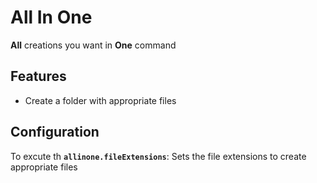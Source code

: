 # All In One

**All** creations you want in **One** command

## Features

- Create a folder with appropriate files 

## Configuration
To excute th
**`allinone.fileExtensions`**: Sets the file extensions to create appropriate files 

